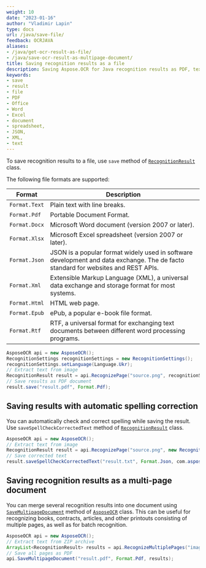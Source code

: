 ```yaml
---
weight: 10
date: "2023-01-16"
author: "Vladimir Lapin"
type: docs
url: /java/save-file/
feedback: OCRJAVA
aliases:
- /java/get-ocr-result-as-file/
- /java/save-ocr-result-as-multipage-document/
title: Saving recognition results as a file
description: Saving Aspose.OCR for Java recognition results as PDF, text, Word, or Excel documents, as well as XML and JSON files.
keywords:
- save
- result
- file
- PDF
- Office
- Word
- Excel
- document
- spreadsheet,
- JSON,
- XML,
- text
---
```


To save recognition results to a file, use `save` method of [`RecognitionResult`](https://reference.aspose.com/ocr/java/com.aspose.ocr/RecognitionResult) class.

The following file formats are supported:

Format | Description
------ | -----------
`Format.Text` | Plain text with line breaks.
`Format.Pdf` | Portable Document Format.
`Format.Docx` | Microsoft Word document (version 2007 or later).
`Format.Xlsx` | Microsoft Excel spreadsheet (version 2007 or later).
`Format.Json` | JSON is a popular format widely used in software development and data exchange. The de facto standard for websites and REST APIs.
`Format.Xml` | Extensible Markup Language (XML), a universal data exchange and storage format for most systems.
`Format.Html` | HTML web page.
`Format.Epub` | ePub, a popular e-book file format.
`Format.Rtf` | RTF, a universal format for exchanging text documents between different word processing programs.

```java
AsposeOCR api = new AsposeOCR();
RecognitionSettings recognitionSettings = new RecognitionSettings();
recognitionSettings.setLanguage(Language.Ukr);
// Extract text from image
RecognitionResult result = api.RecognizePage("source.png", recognitionSettings);
// Save results as PDF document
result.save("result.pdf", Format.Pdf);
```

## Saving results with automatic spelling correction

You can automatically check and correct spelling while saving the result. Use `saveSpellCheckCorrectedText` method of [`RecognitionResult`](https://reference.aspose.com/ocr/java/com.aspose.ocr/RecognitionResult) class.

```java
AsposeOCR api = new AsposeOCR();
// Extract text from image
RecognitionResult result = api.RecognizePage("source.png", new RecognitionSettings());
// Save corrected text
result.saveSpellCheckCorrectedText("result.txt", Format.Json, com.aspose.ocr.SpellCheck.SpellCheckLanguage.Eng);
```

## Saving recognition results as a multi-page document

You can merge several recognition results into one document using [`SaveMultipageDocument`](https://reference.aspose.com/ocr/java/com.aspose.ocr/AsposeOCR#SaveMultipageDocument-java.lang.String-com.aspose.ocr.Format-java.util.ArrayList-) method of [`AsposeOCR`](https://reference.aspose.com/ocr/java/com.aspose.ocr/AsposeOCR) class. This can be useful for recognizing books, contracts, articles, and other printouts consisting of multiple pages, as well as for batch recognition.

```java
AsposeOCR api = new AsposeOCR();
// Extract text from ZIP archive
ArrayList<RecognitionResult> results = api.RecognizeMultiplePages("images.zip", new RecognitionSettings());
// Save all pages as PDF
api.SaveMultipageDocument("result.pdf", Format.Pdf, results);
```
